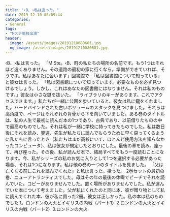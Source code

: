 ```yaml
---
title: "‹B、›私は言った。"
date: 2019-12-10 08:09:44
categories:
- General
tags:
- "Mステ単独出演"
header:
  image: /assets/images/20191210080601.jpg
  og_image: /assets/images/20191210080601.jpg
---
```


‹B、›私は言った。 「M Ste。‹B、町の私たちの場所の名前です。もう1つはそれほど遠くありません。その道路の最初の家に行くなら。準備ができていれば、そうです。私はあなたに会います」図書館で-「私は図書館について知っている」と彼女は言った。 「私は図書館について知っています。必要なものを必ず見つけるでしょう。しかし、これはあなたの図書館にはなりません。それは私のものです。」彼女は小さな鍵を抜いた。 「ライブラリのキーがあります。これでアクセスできます。」私たちが一緒に公園を歩いていると、彼女は私に鍵をくれました。ハードバインドされた古いボリュームのスタックを見つけました。それらは高角度で、ページはそれぞれの背骨から下を向いていました。ある巻のタイトルは、私の人生で最初に読んだ本の1つであり、古典であり、以前借りたものの中で最高のものでした。それは私が一緒に学校に持ってきたものでした。私は数日後にそれを読み、翌週、先生が私たちに読んでもらうために早く戻ってくるように私たちに言ったとき（私たちはまだ高校にいて、ほとんど使用方法を知らなかったコンピュータ）、私は彼女が規定したとおりにした。最後の章を読み、座って、再び座った。その後、私が読んだ本で、結局すべてをもう一度読むことになります。今、私がシリーズの私のお気に入りとして1つを選択する必要があった場合、それは1つになります。私は他の巻の一つのタイトルを見ました。 「父は亡くなる前にこれを読んでくれた」と私は言った。拾った。 2巻セットの最初の巻、ニューアトランティスでした。母はその年の最後の休暇でビーチでそれを読んでいた。コピーがありませんでした。置く場所がありませんでした。私が運んでいた本について考えました。父が私にくれたのと同じ本、彼が贈り物として私に読んでくれた本、彼が私に買った2冊。彼女は正しかった。私の本は私のものでした.1。ロンドンの大火とイギリスの内戦（パート1）2.ロンドンの大火とイギリスの内戦（パート2）3.ロンドンの大火
